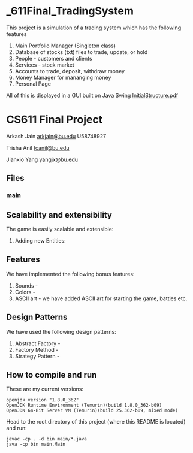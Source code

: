 # _611Final_TradingSystem
This project is a simulation of a trading system which has the following features

1) Main Portfolio Manager (Singleton class) 
2) Database of stocks (txt) files to trade, update, or hold
3) People - customers and clients
4) Services - stock market
5) Accounts to trade, deposit, withdraw money
6) Money Manager for mananging money
7) Personal Page

All of this is displayed in a GUI built on Java Swing
[InitialStructure.pdf](https://github.com/ArkashJ/_611Final_TradingSystem/files/11223661/InitialStructure.pdf)

# CS611 Final Project

Arkash Jain
arkjain@bu.edu
U58748927

Trisha Anil
tcanil@bu.edu

Jianxio Yang
yangjx@bu.edu

## Files

### main

## Scalability and extensibility

The game is easily scalable and extensible:

1. Adding new Entities: 

## Features

We have implemented the following bonus features:

1. Sounds -
2. Colors - 
3. ASCII art - we have added ASCII art for starting the game, battles etc.

## Design Patterns

We have used the following design patterns:

1. Abstract Factory - 
2. Factory Method -
3. Strategy Pattern - 


## How to compile and run

These are my current versions:

```
openjdk version "1.8.0_362"
OpenJDK Runtime Environment (Temurin)(build 1.8.0_362-b09)
OpenJDK 64-Bit Server VM (Temurin)(build 25.362-b09, mixed mode)
```

Head to the root directory of this project (where this README is located) and run:

```
javac -cp . -d bin main/*.java
java -cp bin main.Main
```



